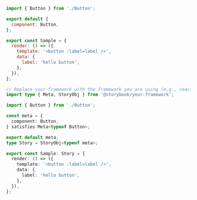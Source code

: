 ```js filename="Button.stories.js|jsx" renderer="common" language="js"
import { Button } from './Button';

export default {
  component: Button,
};

export const Sample = {
  render: () => ({
    template: '<button :label=label />',
    data: {
      label: 'hello button',
    },
  }),
};
```

```ts filename="Button.stories.ts|tsx" renderer="common" language="ts"
// Replace your-framework with the framework you are using (e.g., react-vite, vue3-vite, angular, etc.)
import type { Meta, StoryObj } from '@storybook/your-framework';

import { Button } from './Button';

const meta = {
  component: Button,
} satisfies Meta<typeof Button>;

export default meta;
type Story = StoryObj<typeof meta>;

export const Sample: Story = {
  render: () => ({
    template: '<button :label=label />',
    data: {
      label: 'hello button',
    },
  }),
};
```
